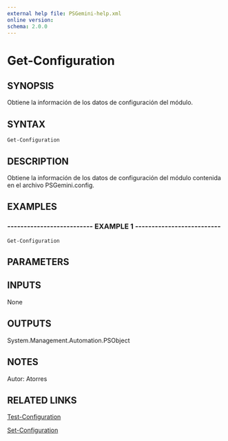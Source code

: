 ```yaml
---
external help file: PSGemini-help.xml
online version: 
schema: 2.0.0
---
```


# Get-Configuration

## SYNOPSIS
Obtiene la información de los datos de configuración del módulo.

## SYNTAX

```
Get-Configuration
```

## DESCRIPTION
Obtiene la información de los datos de configuración del módulo contenida en el archivo PSGemini.config.

## EXAMPLES

### -------------------------- EXAMPLE 1 --------------------------
```
Get-Configuration
```

## PARAMETERS

## INPUTS

None

## OUTPUTS

System.Management.Automation.PSObject

## NOTES
Autor: Atorres

## RELATED LINKS

[Test-Configuration](Test-Configuration.md)

[Set-Configuration](Set-Configuration.md)

